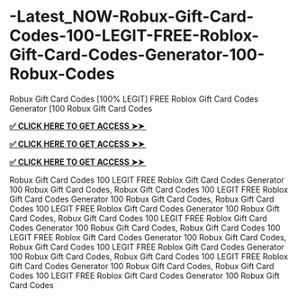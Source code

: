 # -Latest_NOW-Robux-Gift-Card-Codes-100-LEGIT-FREE-Roblox-Gift-Card-Codes-Generator-100-Robux-Codes
Robux Gift Card Codes [100% LEGIT] FREE Roblox Gift Card Codes Generator [100 Robux Gift Card Codes

**[✅ CLICK HERE TO GET ACCESS ➤➤ ​​](https://xnproo.com/giftcards/)**

**[✅ CLICK HERE TO GET ACCESS ➤➤ ​​](https://xnproo.com/giftcards/)**

**[✅ CLICK HERE TO GET ACCESS ➤➤ ​​](https://xnproo.com/giftcards/)**


Robux Gift Card Codes 100 LEGIT FREE Roblox Gift Card Codes Generator 100 Robux Gift Card Codes, Robux Gift Card Codes 100 LEGIT FREE Roblox Gift Card Codes Generator 100 Robux Gift Card Codes, Robux Gift Card Codes 100 LEGIT FREE Roblox Gift Card Codes Generator 100 Robux Gift Card Codes, Robux Gift Card Codes 100 LEGIT FREE Roblox Gift Card Codes Generator 100 Robux Gift Card Codes, Robux Gift Card Codes 100 LEGIT FREE Roblox Gift Card Codes Generator 100 Robux Gift Card Codes, Robux Gift Card Codes 100 LEGIT FREE Roblox Gift Card Codes Generator 100 Robux Gift Card Codes, Robux Gift Card Codes 100 LEGIT FREE Roblox Gift Card Codes Generator 100 Robux Gift Card Codes, Robux Gift Card Codes 100 LEGIT FREE Roblox Gift Card Codes Generator 100 Robux Gift Card Codes
